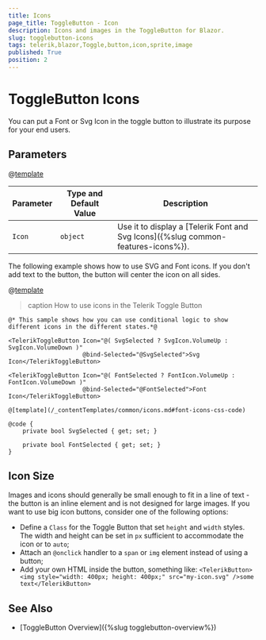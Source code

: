 ```yaml
---
title: Icons
page_title: ToggleButton - Icon
description: Icons and images in the ToggleButton for Blazor.
slug: togglebutton-icons
tags: telerik,blazor,Toggle,button,icon,sprite,image
published: True
position: 2
---
```


# ToggleButton Icons

You can put a Font or Svg Icon in the toggle button to illustrate its purpose for your end users.

## Parameters

@[template](/_contentTemplates/common/parameters-table-styles.md#table-layout)

| Parameter | Type and Default Value | Description |
|---|---|---|
| `Icon`| `object` | Use it to display a [Telerik Font and Svg Icons]({%slug common-features-icons%}). |

The following example shows how to use SVG and Font icons. If you don't add text to the button, the button will center the icon on all sides.

@[template](/_contentTemplates/common/icons.md#font-icons-css-note)

>caption How to use icons in the Telerik Toggle Button

````CSHTML
@* This sample shows how you can use conditional logic to show different icons in the different states.*@

<TelerikToggleButton Icon="@( SvgSelected ? SvgIcon.VolumeUp : SvgIcon.VolumeDown )"
                     @bind-Selected="@SvgSelected">Svg Icon</TelerikToggleButton>

<TelerikToggleButton Icon="@( FontSelected ? FontIcon.VolumeUp : FontIcon.VolumeDown )"
                     @bind-Selected="@FontSelected">Font Icon</TelerikToggleButton>

@[template](/_contentTemplates/common/icons.md#font-icons-css-code)

@code {
    private bool SvgSelected { get; set; }

    private bool FontSelected { get; set; }
}
````


## Icon Size

Images and icons should generally be small enough to fit in a line of text - the button is an inline element and is not designed for large images. If you want to use big icon buttons, consider one of the following options:

* Define a `Class` for the Toggle Button that set `height` and `width` styles. The width and height can be set in `px` sufficient to accommodate the icon or to `auto`;
* Attach an `@onclick` handler to a `span` or `img` element instead of using a button;
* Add your own HTML inside the button, something like:
    `<TelerikButton><img style="width: 400px; height: 400px;" src="my-icon.svg" />some text</TelerikButton>`

## See Also

* [ToggleButton Overview]({%slug togglebutton-overview%})

